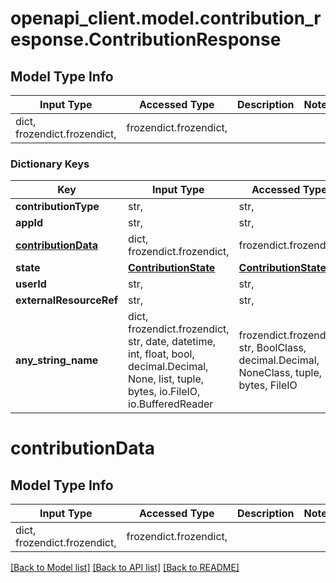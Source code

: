 # openapi_client.model.contribution_response.ContributionResponse

## Model Type Info
Input Type | Accessed Type | Description | Notes
------------ | ------------- | ------------- | -------------
dict, frozendict.frozendict,  | frozendict.frozendict,  |  | 

### Dictionary Keys
Key | Input Type | Accessed Type | Description | Notes
------------ | ------------- | ------------- | ------------- | -------------
**contributionType** | str,  | str,  |  | 
**appId** | str,  | str,  |  | 
**[contributionData](#contributionData)** | dict, frozendict.frozendict,  | frozendict.frozendict,  |  | 
**state** | [**ContributionState**](ContributionState.md) | [**ContributionState**](ContributionState.md) |  | 
**userId** | str,  | str,  |  | 
**externalResourceRef** | str,  | str,  |  | [optional] 
**any_string_name** | dict, frozendict.frozendict, str, date, datetime, int, float, bool, decimal.Decimal, None, list, tuple, bytes, io.FileIO, io.BufferedReader | frozendict.frozendict, str, BoolClass, decimal.Decimal, NoneClass, tuple, bytes, FileIO | any string name can be used but the value must be the correct type | [optional]

# contributionData

## Model Type Info
Input Type | Accessed Type | Description | Notes
------------ | ------------- | ------------- | -------------
dict, frozendict.frozendict,  | frozendict.frozendict,  |  | 

[[Back to Model list]](../../README.md#documentation-for-models) [[Back to API list]](../../README.md#documentation-for-api-endpoints) [[Back to README]](../../README.md)


